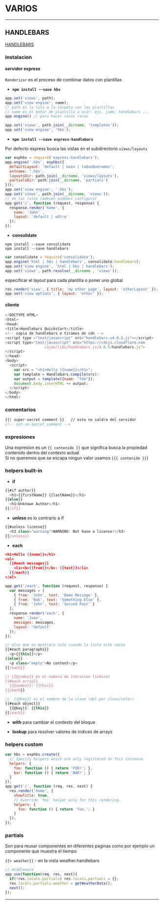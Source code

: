 # VARIOS

---


## HANDLEBARS

[HANDLEBARS](http://handlebarsjs.com/)

### instalacion

#### **servidor express**

`Renderizar` es el proceso de combinar datos con plantillas

* **`npm install --save hbs`**

```js
app.set('views', path);
app.set('view engine', name);
// path es la tuta a la carpeta con las plantillas
// name es el motor de plantilla a usar: ejs, jade, handlebars ...
app.engine() // para hacer cosas raras

app.set('views', path.join(__dirname, 'templates'));
app.set('view engine', 'hbs');
```

* **`npm install --save express-handlebars`**

Por defecto express busca las vistas en el subdirectorio `views/layouts`  

```js
var exphbs = require('express-handlebars');
app.engine('.hbs', exphbs({
  defaultLayout: 'default | main | loQueQueramos',
  extname: '.hbs',
  layoutsDir: path.join(__dirname, 'views/layouts'),
  partialsDir: path.join(__dirname, 'partials')
}));
app.set('view engine', '.hbs');
app.set('views', path.join(__dirname, 'views'));
// en las rutas tambien podemos configurar
app.get('/', function (request, response) {
  response.render('home', {
    name: 'John' ,
    layout: 'default | uOtro'
  });
});
```

* **consolidate**

`npm install --save consolidate`  
`npm install --save handlebars`  

```js
var consolidate = require('consolidate');
app.engine('html | hbs | handlebars', consolidate.handlebars);
app.set('view engine', 'html | hbs | handlebars');
app.set('views', path.resolve(__dirname , 'views'));
```

especificar el layout para cada plantilla o poner uno global

```js
res.render('view', { title: 'my other page', layout: 'otherLayout' });
app.set('view options', { layout: 'other' });
```

#### **cliente**

```js
<!DOCTYPE HTML>
<html>
<head>
<title>Handlebars Quickstart</title>
<!-- copia de handlebars o tiramos de cdn -->
<script type ="text/javascript" src="handlebars-v4.0.5.js"></script>
<script type="text/javascript" src="https://cdnjs.cloudflare.com
                  /ajax/libs/handlebars.js/4.0.5/handlebars.js">
</script>
</head>
<body>
  <script>
    var src = "<h1>Hello {{name}}</h1>";
    var template = Handlebars.compile(src);
    var output = template({name: "Tom"});
    document.body.innerHTML += output;
  </script>
</body>
</html>
```

### comentarios

```html
{{! super-secret comment }}   // esto no saldra del servidor
<!-- not-so-secret comment -->
```

### expresiones

Una expresion es un `{{ contenido }}` que significa busca la propiedad contenido
dentro del contexto actual  
Si no queremos que se escapa ningun valor usamos `{{{ contenido }}}`


### helpers built-in

* **if**

```js
{{#if author}}
  <h1>{{firstName}} {{lastName}}</h1>
{{else}}
  <h1>Unknown Author</h1>
{{/if}}
```

* **unless** es lo contrario a if

```js
{{#unless license}}
  <h3 class="warning">WARNING: Not have a license!</h3>
{{/unless}}
```

* **each**

```json
<h1>Hello {{name}}</h1>
<ul>
  {{#each messages}}
    <li><b>{{from}}</b>: {{text}}</li>
  {{/each}}
</ul>
```

```js
app.get('/each', function (request, response) {
  var messages = [
    { from: 'John', text: 'Demo Message' },
    { from: 'Bob', text: 'Something Else' },
    { from: 'John', text: 'Second Post' }
  ];
  response.render('each', {
    name: 'Juan',
    messages: messages,
    layout: 'default'
  });
});
```

```js
// else que se mostrara solo cuando la lista este vacia
{{#each paragraphs}}
  <p>{{this}}</p>
{{else}}
  <p class="empty">No content</p>
{{/each}}

// {{@index}} es el numero de iteracion (indice)
{{#each array}}
  {{@index}}: {{this}}
{{/each}}

//  {{@key}} es el nombre de la clave (del par clave/valor)
{{#each object}}
  {{@key}}: {{this}}
{{/each}}
```

* **with** para cambiar el contexto del bloque  

* **lookup** para resolver valores de indices de arrays

### helpers custom

```js
var hbs = exphbs.create({
  // Specify helpers which are only registered on this instance.
  helpers: {
    foo: function () { return 'FOO!'; },
    bar: function () { return 'BAR!'; }
  }
});
app.get('/', function (req, res, next) {
  res.render('home', {
    showTitle: true,
    // Override `foo` helper only for this rendering.
    helpers: {
      foo: function () { return 'foo.'; }
    }
  });
});
```

### partials

Son para reusar componentes en diferentes paginas como por ejemplo un
componente que muestra el tiempo  

`{{> weather}}` - en la vista weather.handlebars  

```js
// middleware
app.use(function(req, res, next){
  if(!res.locals.partials) res.locals.partials = {};
  res.locals.partials.weather = getWeatherData();
  next();
});
```

---